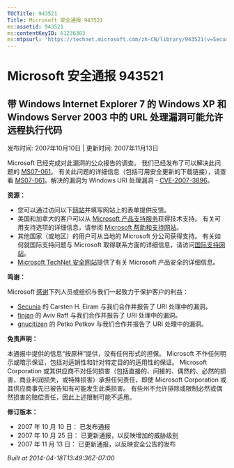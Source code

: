 ```yaml
---
TOCTitle: 943521
Title: Microsoft 安全通报 943521
ms:assetid: 943521
ms:contentKeyID: 61236383
ms:mtpsurl: 'https://technet.microsoft.com/zh-CN/library/943521(v=Security.10)'
---
```




Microsoft 安全通报 943521
=========================

带 Windows Internet Explorer 7 的 Windows XP 和 Windows Server 2003 中的 URL 处理漏洞可能允许远程执行代码
---------------------------------------------------------------------------------------------------------

发布时间: 2007年10月10日 | 更新时间: 2007年11月13日

Microsoft 已经完成对此漏洞的公众报告的调查。 我们已经发布了可以解决此问题的 [MS07-061](http://go.microsoft.com/fwlink/?linkid=103190)。 有关此问题的详细信息（包括可用安全更新的下载链接），请查看 [MS07-061](http://go.microsoft.com/fwlink/?linkid=103190)。解决的漏洞为 Windows URI 处理漏洞 - [CVE-2007-3896](http://www.cve.mitre.org/cgi-bin/cvename.cgi?name=cve-2007-3896)。

**资源：**

-   您可以通过访问以下[网站](https://support.microsoft.com/common/survey.aspx?scid=sw;en;1257&amp;showpage=1&amp;ws=technet&amp;sd=tech)并填写网站上的表单提供反馈。
-   美国和加拿大的客户可以从 [Microsoft 产品支持服务](http://go.microsoft.com/fwlink/?linkid=21131)获得技术支持。 有关可用支持选项的详细信息，请参阅 [Microsoft 帮助和支持网站](http://support.microsoft.com/default.aspx?ln=zh-cn)。
-   其他国家（或地区）的用户可从当地的 Microsoft 分公司获得支持。 有关如何就国际支持问题与 Microsoft 取得联系方面的详细信息，请访问[国际支持网站](http://go.microsoft.com/fwlink/?linkid=21155)。
-   [Microsoft TechNet 安全网站](http://go.microsoft.com/fwlink/?linkid=21132)提供了有关 Microsoft 产品安全的详细信息。

**鸣谢：**

Microsoft [感谢](http://go.microsoft.com/fwlink/?linkid=21127)下列人员或组织与我们一起致力于保护客户的利益：

-   [Secunia](http://secunia.com/) 的 Carsten H. Eiram 与我们合作并报告了 URI 处理中的漏洞。
-   [finjan](http://www.finjan.com/) 的 Aviv Raff 与我们合作并报告了 URI 处理中的漏洞。
-   [gnucitizen](http://www.gnucitizen.org/) 的 Petko Petkov 与我们合作并报告了 URI 处理中的漏洞。

**免责声明：**

本通报中提供的信息“按原样”提供，没有任何形式的担保。 Microsoft 不作任何明示或暗示保证，包括对适销性和针对特定目的的适用性的保证。 Microsoft Corporation 或其供应商不对任何损害（包括直接的、间接的、偶然的、必然的损害，商业利润损失，或特殊损害）承担任何责任，即使 Microsoft Corporation 或其供应商事先已被告知有可能发生此类损害。 有些州不允许排除或限制必然或偶然损害的赔偿责任，因此上述限制可能不适用。

**修订版本：**

-   2007 年 10 月 10 日： 已发布通报
-   2007 年 10 月 25 日： 已更新通报，以反映增加的威胁级别
-   2007 年 11 月 13 日： 已更新通报，以反映安全公告的发布

*Built at 2014-04-18T13:49:36Z-07:00*
